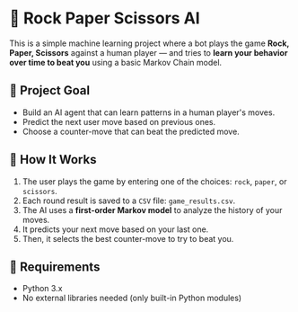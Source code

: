 # 🤖 Rock Paper Scissors AI

This is a simple machine learning project where a bot plays the game **Rock, Paper, Scissors** against a human player — and tries to **learn your behavior over time to beat you** using a basic Markov Chain model.

## 🎯 Project Goal

- Build an AI agent that can learn patterns in a human player's moves.
- Predict the next user move based on previous ones.
- Choose a counter-move that can beat the predicted move.

## 🧠 How It Works

1. The user plays the game by entering one of the choices: `rock`, `paper`, or `scissors`.
2. Each round result is saved to a `CSV` file: `game_results.csv`.
3. The AI uses a **first-order Markov model** to analyze the history of your moves.
4. It predicts your next move based on your last one.
5. Then, it selects the best counter-move to try to beat you.


## 📝 Requirements

- Python 3.x
- No external libraries needed (only built-in Python modules)

